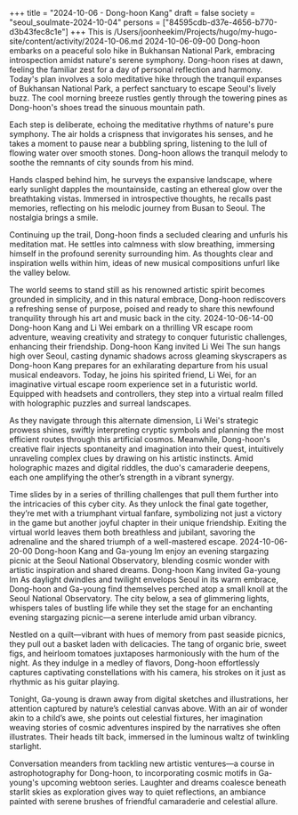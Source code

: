 +++
title = "2024-10-06 - Dong-hoon Kang"
draft = false
society = "seoul_soulmate-2024-10-04"
persons = ["84595cdb-d37e-4656-b770-d3b43fec8c1e"]
+++
This is /Users/joonheekim/Projects/hugo/my-hugo-site/content/activity/2024-10-06.md
2024-10-06-09-00
Dong-hoon embarks on a peaceful solo hike in Bukhansan National Park, embracing introspection amidst nature's serene symphony.
Dong-hoon rises at dawn, feeling the familiar zest for a day of personal reflection and harmony. Today's plan involves a solo meditative hike through the tranquil expanses of Bukhansan National Park, a perfect sanctuary to escape Seoul's lively buzz. The cool morning breeze rustles gently through the towering pines as Dong-hoon's shoes tread the sinuous mountain path.

Each step is deliberate, echoing the meditative rhythms of nature's pure symphony. The air holds a crispness that invigorates his senses, and he takes a moment to pause near a bubbling spring, listening to the lull of flowing water over smooth stones. Dong-hoon allows the tranquil melody to soothe the remnants of city sounds from his mind.

Hands clasped behind him, he surveys the expansive landscape, where early sunlight dapples the mountainside, casting an ethereal glow over the breathtaking vistas. Immersed in introspective thoughts, he recalls past memories, reflecting on his melodic journey from Busan to Seoul. The nostalgia brings a smile.

Continuing up the trail, Dong-hoon finds a secluded clearing and unfurls his meditation mat. He settles into calmness with slow breathing, immersing himself in the profound serenity surrounding him. As thoughts clear and inspiration wells within him, ideas of new musical compositions unfurl like the valley below.

The world seems to stand still as his renowned artistic spirit becomes grounded in simplicity, and in this natural embrace, Dong-hoon rediscovers a refreshing sense of purpose, poised and ready to share this newfound tranquility through his art and music back in the city.
2024-10-06-14-00
Dong-hoon Kang and Li Wei embark on a thrilling VR escape room adventure, weaving creativity and strategy to conquer futuristic challenges, enhancing their friendship.
Dong-hoon Kang invited Li Wei
The sun hangs high over Seoul, casting dynamic shadows across gleaming skyscrapers as Dong-hoon Kang prepares for an exhilarating departure from his usual musical endeavors. Today, he joins his spirited friend, Li Wei, for an imaginative virtual escape room experience set in a futuristic world. Equipped with headsets and controllers, they step into a virtual realm filled with holographic puzzles and surreal landscapes.

As they navigate through this alternate dimension, Li Wei's strategic prowess shines, swiftly interpreting cryptic symbols and planning the most efficient routes through this artificial cosmos. Meanwhile, Dong-hoon's creative flair injects spontaneity and imagination into their quest, intuitively unraveling complex clues by drawing on his artistic instincts. Amid holographic mazes and digital riddles, the duo's camaraderie deepens, each one amplifying the other’s strength in a vibrant synergy.

Time slides by in a series of thrilling challenges that pull them further into the intricacies of this cyber city. As they unlock the final gate together, they’re met with a triumphant virtual fanfare, symbolizing not just a victory in the game but another joyful chapter in their unique friendship. Exiting the virtual world leaves them both breathless and jubilant, savoring the adrenaline and the shared triumph of a well-mastered escape.
2024-10-06-20-00
Dong-hoon Kang and Ga-young Im enjoy an evening stargazing picnic at the Seoul National Observatory, blending cosmic wonder with artistic inspiration and shared dreams.
Dong-hoon Kang invited Ga-young Im
As daylight dwindles and twilight envelops Seoul in its warm embrace, Dong-hoon and Ga-young find themselves perched atop a small knoll at the Seoul National Observatory. The city below, a sea of glimmering lights, whispers tales of bustling life while they set the stage for an enchanting evening stargazing picnic—a serene interlude amid urban vibrancy. 

Nestled on a quilt—vibrant with hues of memory from past seaside picnics, they pull out a basket laden with delicacies. The tang of organic brie, sweet figs, and heirloom tomatoes juxtaposes harmoniously with the hum of the night. As they indulge in a medley of flavors, Dong-hoon effortlessly captures captivating constellations with his camera, his strokes on it just as rhythmic as his guitar playing. 

Tonight, Ga-young is drawn away from digital sketches and illustrations, her attention captured by nature’s celestial canvas above. With an air of wonder akin to a child’s awe, she points out celestial fixtures, her imagination weaving stories of cosmic adventures inspired by the narratives she often illustrates. Their heads tilt back, immersed in the luminous waltz of twinkling starlight.

Conversation meanders from tackling new artistic ventures—a course in astrophotography for Dong-hoon, to incorporating cosmic motifs in Ga-young's upcoming webtoon series. Laughter and dreams coalesce beneath starlit skies as exploration gives way to quiet reflections, an ambiance painted with serene brushes of friendful camaraderie and celestial allure.
